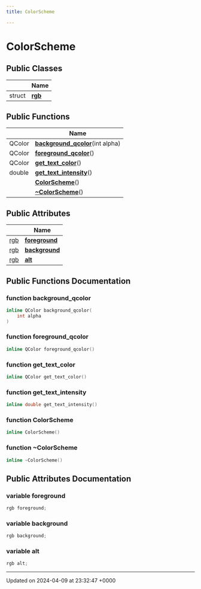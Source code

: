 ```yaml
---
title: ColorScheme

---
```


# ColorScheme





## Public Classes

|                | Name           |
| -------------- | -------------- |
| struct | **[rgb](../Classes/structColorScheme_1_1rgb.md)**  |

## Public Functions

|                | Name           |
| -------------- | -------------- |
| QColor | **[background_qcolor](../Classes/classColorScheme.md#function-background-qcolor)**(int alpha) |
| QColor | **[foreground_qcolor](../Classes/classColorScheme.md#function-foreground-qcolor)**() |
| QColor | **[get_text_color](../Classes/classColorScheme.md#function-get-text-color)**() |
| double | **[get_text_intensity](../Classes/classColorScheme.md#function-get-text-intensity)**() |
| | **[ColorScheme](../Classes/classColorScheme.md#function-colorscheme)**() |
| | **[~ColorScheme](../Classes/classColorScheme.md#function-~colorscheme)**() |

## Public Attributes

|                | Name           |
| -------------- | -------------- |
| [rgb](../Classes/structColorScheme_1_1rgb.md) | **[foreground](../Classes/classColorScheme.md#variable-foreground)**  |
| [rgb](../Classes/structColorScheme_1_1rgb.md) | **[background](../Classes/classColorScheme.md#variable-background)**  |
| [rgb](../Classes/structColorScheme_1_1rgb.md) | **[alt](../Classes/classColorScheme.md#variable-alt)**  |

## Public Functions Documentation

### function background_qcolor

```cpp
inline QColor background_qcolor(
    int alpha
)
```


### function foreground_qcolor

```cpp
inline QColor foreground_qcolor()
```


### function get_text_color

```cpp
inline QColor get_text_color()
```


### function get_text_intensity

```cpp
inline double get_text_intensity()
```


### function ColorScheme

```cpp
inline ColorScheme()
```


### function ~ColorScheme

```cpp
inline ~ColorScheme()
```


## Public Attributes Documentation

### variable foreground

```cpp
rgb foreground;
```


### variable background

```cpp
rgb background;
```


### variable alt

```cpp
rgb alt;
```


-------------------------------

Updated on 2024-04-09 at 23:32:47 +0000